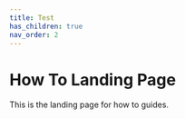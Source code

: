 ```yaml
---
title: Test
has_children: true
nav_order: 2
---
```


# How To Landing Page

This is the landing page for how to guides.
